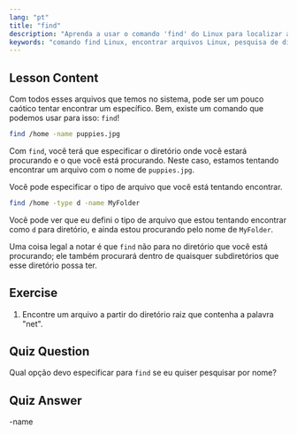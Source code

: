 ```yaml
---
lang: "pt"
title: "find"
description: "Aprenda a usar o comando 'find' do Linux para localizar arquivos e diretórios. Descubra opções básicas de pesquisa e melhore suas habilidades de gerenciamento de arquivos Linux."
keywords: "comando find Linux, encontrar arquivos Linux, pesquisa de diretório Linux, tutorial do comando find, gerenciamento de arquivos Linux, Linux para iniciantes, guia Linux"
---
```


## Lesson Content

Com todos esses arquivos que temos no sistema, pode ser um pouco caótico tentar encontrar um específico. Bem, existe um comando que podemos usar para isso: `find`!

```bash
find /home -name puppies.jpg
```

Com `find`, você terá que especificar o diretório onde você estará procurando e o que você está procurando. Neste caso, estamos tentando encontrar um arquivo com o nome de `puppies.jpg`.

Você pode especificar o tipo de arquivo que você está tentando encontrar.

```bash
find /home -type d -name MyFolder
```

Você pode ver que eu defini o tipo de arquivo que estou tentando encontrar como `d` para diretório, e ainda estou procurando pelo nome de `MyFolder`.

Uma coisa legal a notar é que `find` não para no diretório que você está procurando; ele também procurará dentro de quaisquer subdiretórios que esse diretório possa ter.

## Exercise

1. Encontre um arquivo a partir do diretório raiz que contenha a palavra "net".

## Quiz Question

Qual opção devo especificar para `find` se eu quiser pesquisar por nome?

## Quiz Answer

-name
